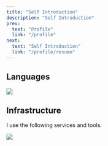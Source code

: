 ```yaml
---
title: "Self Introduction"
description: "Self Introduction"
prev:
  text: "Profile"
  link: "/profile"
next:
  text: "Self Introduction"
  link: "/profile/resume"
---
```


## Languages

[![](https://skillicons.dev/icons?i=rust,python,php,cs,go,bash)](https://skillicons.dev)

## Infrastructure

I use the following services and tools.

[![](https://skillicons.dev/icons?i=aws,gcp,docker,terraform,nix)](https://skillicons.dev)
